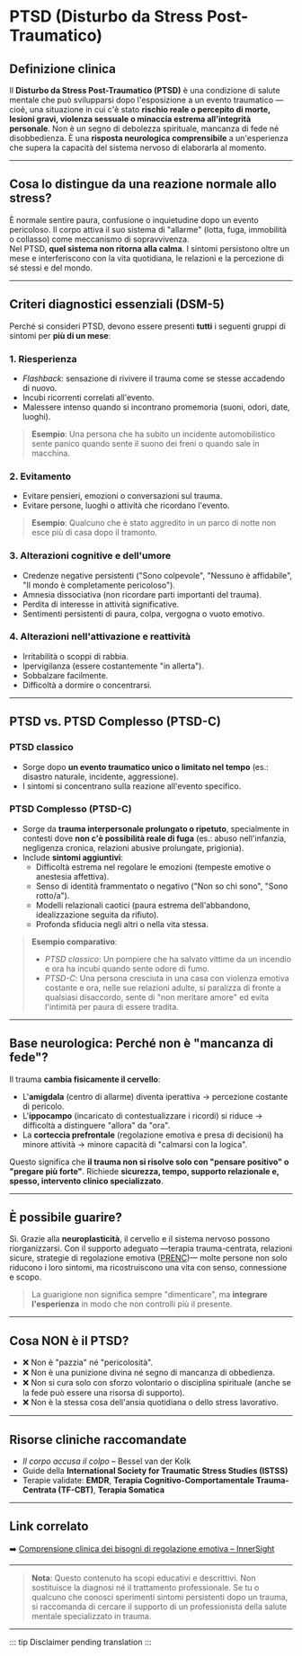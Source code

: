 ﻿# PTSD (Disturbo da Stress Post-Traumatico)

## Definizione clinica
Il **Disturbo da Stress Post-Traumatico (PTSD)** è una condizione di salute mentale che può svilupparsi dopo l'esposizione a un evento traumatico —cioè, una situazione in cui c'è stato **rischio reale o percepito di morte, lesioni gravi, violenza sessuale o minaccia estrema all'integrità personale**. Non è un segno di debolezza spirituale, mancanza di fede né disobbedienza. È una **risposta neurologica comprensibile** a un'esperienza che supera la capacità del sistema nervoso di elaborarla al momento.

---

## Cosa lo distingue da una reazione normale allo stress?
È normale sentire paura, confusione o inquietudine dopo un evento pericoloso. Il corpo attiva il suo sistema di "allarme" (lotta, fuga, immobilità o collasso) come meccanismo di sopravvivenza.  
Nel PTSD, **quel sistema non ritorna alla calma**. I sintomi persistono oltre un mese e interferiscono con la vita quotidiana, le relazioni e la percezione di sé stessi e del mondo.

---

## Criteri diagnostici essenziali (DSM-5)
Perché si consideri PTSD, devono essere presenti **tutti** i seguenti gruppi di sintomi per **più di un mese**:

### 1. **Riesperienza**
- *Flashback*: sensazione di rivivere il trauma come se stesse accadendo di nuovo.
- Incubi ricorrenti correlati all'evento.
- Malessere intenso quando si incontrano promemoria (suoni, odori, date, luoghi).

> **Esempio**: Una persona che ha subito un incidente automobilistico sente panico quando sente il suono dei freni o quando sale in macchina.

### 2. **Evitamento**
- Evitare pensieri, emozioni o conversazioni sul trauma.
- Evitare persone, luoghi o attività che ricordano l'evento.

> **Esempio**: Qualcuno che è stato aggredito in un parco di notte non esce più di casa dopo il tramonto.

### 3. **Alterazioni cognitive e dell'umore**
- Credenze negative persistenti ("Sono colpevole", "Nessuno è affidabile", "Il mondo è completamente pericoloso").
- Amnesia dissociativa (non ricordare parti importanti del trauma).
- Perdita di interesse in attività significative.
- Sentimenti persistenti di paura, colpa, vergogna o vuoto emotivo.

### 4. **Alterazioni nell'attivazione e reattività**
- Irritabilità o scoppi di rabbia.
- Ipervigilanza (essere costantemente "in allerta").
- Sobbalzare facilmente.
- Difficoltà a dormire o concentrarsi.

---

## PTSD vs. PTSD Complesso (PTSD-C)

### PTSD classico
- Sorge dopo **un evento traumatico unico o limitato nel tempo** (es.: disastro naturale, incidente, aggressione).
- I sintomi si concentrano sulla reazione all'evento specifico.

### PTSD Complesso (PTSD-C)
- Sorge da **trauma interpersonale prolungato o ripetuto**, specialmente in contesti dove **non c'è possibilità reale di fuga** (es.: abuso nell'infanzia, negligenza cronica, relazioni abusive prolungate, prigionia).
- Include **sintomi aggiuntivi**:
  - Difficoltà estrema nel regolare le emozioni (tempeste emotive o anestesia affettiva).
  - Senso di identità frammentato o negativo ("Non so chi sono", "Sono rotto/a").
  - Modelli relazionali caotici (paura estrema dell'abbandono, idealizzazione seguita da rifiuto).
  - Profonda sfiducia negli altri o nella vita stessa.

> **Esempio comparativo**:  
> - *PTSD classico*: Un pompiere che ha salvato vittime da un incendio e ora ha incubi quando sente odore di fumo.  
> - *PTSD-C*: Una persona cresciuta in una casa con violenza emotiva costante e ora, nelle sue relazioni adulte, si paralizza di fronte a qualsiasi disaccordo, sente di "non meritare amore" ed evita l'intimità per paura di essere tradita.

---

## Base neurologica: Perché non è "mancanza di fede"?
Il trauma **cambia fisicamente il cervello**:
- L'**amigdala** (centro di allarme) diventa iperattiva → percezione costante di pericolo.
- L'**ippocampo** (incaricato di contestualizzare i ricordi) si riduce → difficoltà a distinguere "allora" da "ora".
- La **corteccia prefrontale** (regolazione emotiva e presa di decisioni) ha minore attività → minore capacità di "calmarsi con la logica".

Questo significa che **il trauma non si risolve solo con "pensare positivo" o "pregare più forte"**. Richiede **sicurezza, tempo, supporto relazionale e, spesso, intervento clinico specializzato**.

---

## È possibile guarire?
Sì. Grazie alla **neuroplasticità**, il cervello e il sistema nervoso possono riorganizzarsi. Con il supporto adeguato —terapia trauma-centrata, relazioni sicure, strategie di regolazione emotiva ([PRENC](prenc))— molte persone non solo riducono i loro sintomi, ma ricostruiscono una vita con senso, connessione e scopo.

> La guarigione non significa sempre "dimenticare", ma **integrare l'esperienza** in modo che non controlli più il presente.

---

## Cosa NON è il PTSD?
- ❌ Non è "pazzia" né "pericolosità".
- ❌ Non è una punizione divina né segno di mancanza di obbedienza.
- ❌ Non si cura solo con sforzo volontario o disciplina spirituale (anche se la fede può essere una risorsa di supporto).
- ❌ Non è la stessa cosa dell'ansia quotidiana o dello stress lavorativo.

---

## Risorse cliniche raccomandate
- *Il corpo accusa il colpo* – Bessel van der Kolk  
- Guide della **International Society for Traumatic Stress Studies (ISTSS)**  
- Terapie validate: **EMDR**, **Terapia Cognitivo-Comportamentale Trauma-Centrata (TF-CBT)**, **Terapia Somatica**

---

## Link correlato
➡️ [Comprensione clinica dei bisogni di regolazione emotiva – InnerSight](https://inner-clarity.github.io/InnerSight/)

---

> **Nota**: Questo contenuto ha scopi educativi e descrittivi. Non sostituisce la diagnosi né il trattamento professionale. Se tu o qualcuno che conosci sperimenti sintomi persistenti dopo un trauma, si raccomanda di cercare il supporto di un professionista della salute mentale specializzato in trauma.

---

::: tip
Disclaimer pending translation
:::
